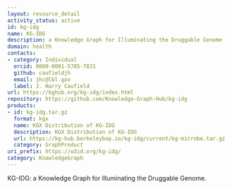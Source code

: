 ```yaml
---
layout: resource_detail
activity_status: active
id: kg-idg
name: KG-IDG
description: a Knowledge Graph for Illuminating the Druggable Genome
domain: health
contacts:
- category: Individual
  orcid: 0000-0001-5705-7831
  github: caufieldjh
  email: jhc@lbl.gov
  label: J. Harry Caufield
url: https://kghub.org/kg-idg/index.html
repository: https://github.com/Knowledge-Graph-Hub/kg-idg
products:
- id: kg-idg.tar.gz
  format: kgx
  name: KGX Distribution of KG-IDG
  description: KGX Distribution of KG-IDG
  url: https://kg-hub.berkeleybop.io/kg-idg/current/kg-microbe.tar.gz
  category: GraphProduct
uri_prefix: https://w3id.org/kg-idg/
category: KnowledgeGraph
---
```


KG-IDG: a Knowledge Graph for Illuminating the Druggable Genome.
